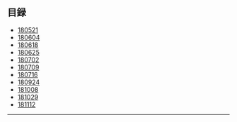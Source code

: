 ## 目録

* [180521][]
* [180604][]
* [180618][]
* [180625][]
* [180702][]
* [180709][]
* [180716][]
* [180924][]
* [181008][]
* [181029][]
* [181112][]

***


[180521]: /sts/blog/180521 "180521"
[180604]: /sts/blog/180604 "180604"
[180618]: /sts/blog/180618 "180618"
[180625]: /sts/blog/180625 "180625"
[180702]: /sts/blog/180702 "180702"
[180709]: /sts/blog/180709 "180709"
[180716]: /sts/blog/180716 "180716"
[180924]: /sts/blog/180924 "180924"
[181008]: /sts/blog/181008 "181008"
[181029]: /sts/blog/181029 "181029"
[181112]: /sts/blog/181112 "181112"
